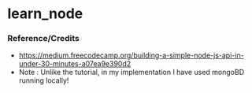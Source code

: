 # learn_node

### Reference/Credits
* https://medium.freecodecamp.org/building-a-simple-node-js-api-in-under-30-minutes-a07ea9e390d2
* Note : Unlike the tutorial, in my implementation I have used mongoBD running locally!
